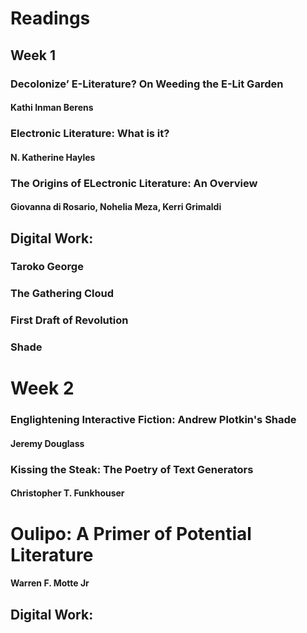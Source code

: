 # Readings

## Week 1

### Decolonize’ E-Literature? On Weeding the E-Lit Garden
#### Kathi Inman Berens




### Electronic Literature: What is it?
#### N. Katherine Hayles




### The Origins of ELectronic Literature: An Overview
#### Giovanna di Rosario, Nohelia Meza, Kerri Grimaldi


## Digital Work: 

### Taroko George

### The Gathering Cloud

### First Draft of Revolution

### Shade



# Week 2

### Englightening Interactive Fiction: Andrew Plotkin's Shade
#### Jeremy Douglass



### Kissing the Steak: The Poetry of Text Generators
#### Christopher T. Funkhouser



# Oulipo: A Primer of Potential Literature
#### Warren F. Motte Jr


## Digital Work:


